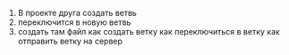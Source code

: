 1. В проекте друга создать ветвь
2. переключится в новую ветвь
3. создать там файл
как создать ветку
как переключиться в ветку
как отправить ветку на сервер